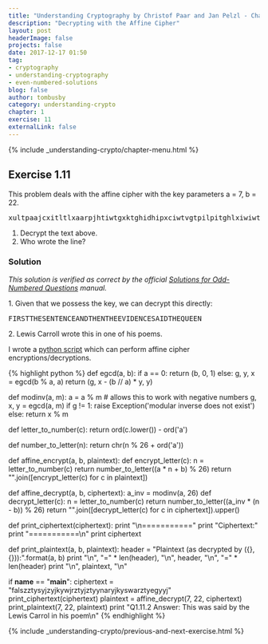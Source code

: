 ```yaml
---
title: "Understanding Cryptography by Christof Paar and Jan Pelzl - Chapter 1 Solutions - Ex1.11"
description: "Decrypting with the Affine Cipher"
layout: post
headerImage: false
projects: false
date: 2017-12-17 01:50
tag:
- cryptography
- understanding-cryptography
- even-numbered-solutions
blog: false
author: tombusby
category: understanding-crypto
chapter: 1
exercise: 11
externalLink: false
---
```


{% include _understanding-crypto/chapter-menu.html %}

## Exercise 1.11

This problem deals with the affine cipher with the key parameters a = 7, b = 22.

<pre class="pre-wrap-enabled">
xultpaajcxitltlxaarpjhtiwtgxktghidhipxciwtvgtpilpitghlxiwiwtxgqadds.
</pre>

1. Decrypt the text above.
2. Who wrote the line?

### Solution

*This solution is verified as correct by the official [Solutions for Odd-Numbered Questions](http://wiki.crypto.rub.de/Buch/en/download/Understanding_Cryptography_Odd_Solutions.pdf) manual.*

1\. Given that we possess the key, we can decrypt this directly:

<pre class="pre-wrap-enabled">
FIRSTTHESENTENCEANDTHENTHEEVIDENCESAIDTHEQUEEN
</pre>

2\. Lewis Carroll wrote this in one of his poems.


I wrote a [python script](https://github.com/tombusby/understanding-cryptography-exercises/blob/master/Chapter-01/ex1.11.py) which can perform affine cipher encryptions/decryptions.

{% highlight python %}
def egcd(a, b):
    if a == 0:
        return (b, 0, 1)
    else:
        g, y, x = egcd(b % a, a)
        return (g, x - (b // a) * y, y)

def modinv(a, m):
    a = a % m # allows this to work with negative numbers
    g, x, y = egcd(a, m)
    if g != 1:
        raise Exception('modular inverse does not exist')
    else:
        return x % m

def letter_to_number(c):
    return ord(c.lower()) - ord('a')

def number_to_letter(n):
    return chr(n % 26 + ord('a'))

def affine_encrypt(a, b, plaintext):
    def encrypt_letter(c):
        n = letter_to_number(c)
        return number_to_letter((a * n + b) % 26)
    return "".join([encrypt_letter(c) for c in plaintext])

def affine_decrypt(a, b, ciphertext):
    a_inv = modinv(a, 26)
    def decrypt_letter(c):
        n = letter_to_number(c)
        return number_to_letter((a_inv * (n - b)) % 26)
    return "".join([decrypt_letter(c) for c in ciphertext]).upper()

def print_ciphertext(ciphertext):
    print "\n==========="
    print "Ciphertext:"
    print "===========\n"
    print ciphertext

def print_plaintext(a, b, plaintext):
    header = "Plaintext (as decrypted by ({}, {})):".format(a, b)
    print "\n", "=" * len(header), "\n", header, "\n", "=" * len(header)
    print "\n", plaintext, "\n"

if __name__ == "__main__":
    ciphertext = "falszztysyjzyjkywjrztyjztyynaryjkyswarztyegyyj"
    print_ciphertext(ciphertext)
    plaintext = affine_decrypt(7, 22, ciphertext)
    print_plaintext(7, 22, plaintext)
    print "Q1.11.2 Answer: This was said by the Lewis Carrol in his poem\n"
{% endhighlight %}

{% include _understanding-crypto/previous-and-next-exercise.html %}
